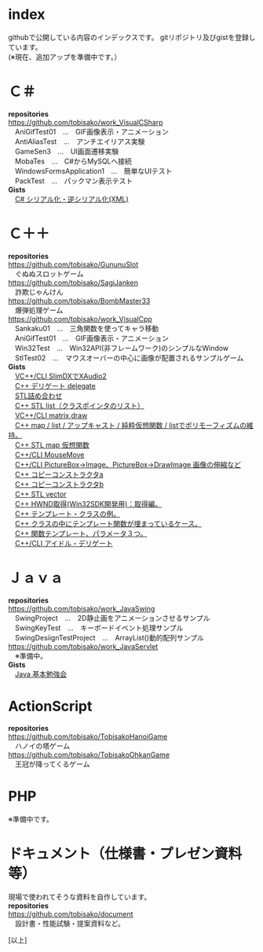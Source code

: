 # index
githubで公開している内容のインデックスです。  gitリポジトリ及びgistを登録しています。  
(※現在、追加アップを準備中です。）  

# Ｃ＃  
  **repositories**  
  <https://github.com/tobisako/work_VisualCSharp>  
  　AniGifTest01　…　GIF画像表示・アニメーション    
  　AntiAliasTest　…　アンチエイリアス実験  
  　GameSen3　…　UI画面遷移実験  
  　MobaTes　…　C#からMySQLへ接続  
  　WindowsFormsApplication1　…　簡単なUIテスト  
  　PackTest　…　パックマン表示テスト  
  **Gists**  
　[C# シリアル化・逆シリアル化(XML)](https://gist.github.com/tobisako/3533827)  

# Ｃ＋＋  
**repositories**  
<https://github.com/tobisako/GununuSlot>  
　ぐぬぬスロットゲーム  
<https://github.com/tobisako/SagiJanken>  
　詐欺じゃんけん  
<https://github.com/tobisako/BombMaster33>  
　爆弾処理ゲーム  
<https://github.com/tobisako/work_VisualCpp>  
　Sankaku01　…　三角関数を使ってキャラ移動  
　AniGifTest01　…　GIF画像表示・アニメーション  
　Win32Test　…　Win32API(非フレームワーク)のシンプルなWindow  
　StlTest02　…　マウスオーバーの中心に画像が配置されるサンプルゲーム  
**Gists**  
　[VC++/CLI SlimDXでXAudio2](https://gist.github.com/tobisako/3173238)  
　[C++ デリゲート delegate](https://gist.github.com/tobisako/3069378)  
　[STL詰め合わせ](https://gist.github.com/tobisako/3047975)  
　[C++ STL list（クラスポインタのリスト）](https://gist.github.com/tobisako/2969175)  
　[VC++/CLI matrix,draw](https://gist.github.com/tobisako/2948314)  
　[C++ map / list / アップキャスト / 純粋仮想関数 / listでポリモーフィズムの維持。](https://gist.github.com/tobisako/2935096)  
　[C++ STL map 仮想関数](https://gist.github.com/tobisako/2931320)  
　[C++/CLI MouseMove](https://gist.github.com/tobisako/2912501)  
　[C++/CLI PictureBox->Image、PictureBox->DrawImage 画像の伸縮など](https://gist.github.com/tobisako/2869311)  
　[C++ コピーコンストラクタa](https://gist.github.com/tobisako/2847014)  
　[C++ コピーコンストラクタb](https://gist.github.com/tobisako/2850897)  
　[C++ STL vector](https://gist.github.com/tobisako/2839526)  
　[C++ HWND取得(Win32SDK開発用)：取得編。](https://gist.github.com/tobisako/2819793)  
　[C++ テンプレート・クラスの例。](https://gist.github.com/tobisako/2782491)  
　[C++ クラスの中にテンプレート関数が埋まっているケース。](https://gist.github.com/tobisako/2782362)  
　[C++ 関数テンプレート、パラメータ３つ。](https://gist.github.com/tobisako/2781985)  
　[C++/CLI アイドル・デリゲート](https://gist.github.com/tobisako/2777271)  

# Ｊａｖａ  
**repositories**  
<https://github.com/tobisako/work_JavaSwing>  
　SwingProject　…　2D静止画をアニメーションさせるサンプル  
　SwingKeyTest　…　キーボードイベント処理サンプル  
　SwingDesiignTestProject　…　ArrayList()動的配列サンプル  
<https://github.com/tobisako/work_JavaServlet>  
　※準備中。  
**Gists**  
　[Java 基本勉強会](https://gist.github.com/tobisako/3195819)  

# ActionScript  
**repositories**  
<https://github.com/tobisako/TobisakoHanoiGame>  
　ハノイの塔ゲーム  
<https://github.com/tobisako/TobisakoOhkanGame>  
　王冠が降ってくるゲーム  

# PHP  
※準備中です。  

# ドキュメント（仕様書・プレゼン資料等）  
現場で使われてそうな資料を自作しています。  
**repositories**  
<https://github.com/tobisako/document>  
　設計書・性能試験・提案資料など。  



[以上]
